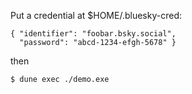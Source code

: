 Put a credential at $HOME/.bluesky-cred:

```
{ "identifier": "foobar.bsky.social",
  "password": "abcd-1234-efgh-5678" }
```

then

```
$ dune exec ./demo.exe
```
